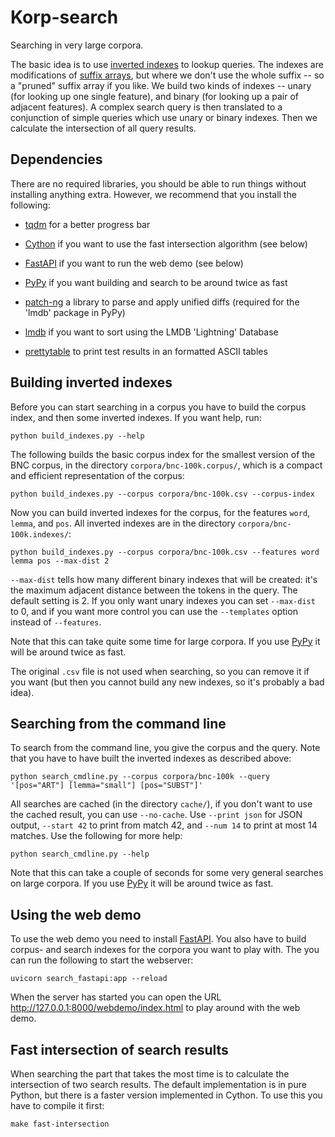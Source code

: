
# Korp-search

Searching in very large corpora.

The basic idea is to use [inverted indexes](https://en.wikipedia.org/wiki/Inverted_index) to lookup queries. The indexes are modifications of [suffix arrays](https://en.wikipedia.org/wiki/Suffix_array), but where we don't use the whole suffix -- so a "pruned" suffix array if you like. We build two kinds of indexes -- unary (for looking up one single feature), and binary (for looking up a pair of adjacent features). A complex search query is then translated to a conjunction of simple queries which use unary or binary indexes. Then we calculate the intersection of all query results.

## Dependencies

There are no required libraries, you should be able to run things without installing anything extra. However, we recommend that you install the following:

- [tqdm](https://pypi.org/project/tqdm/) for a better progress bar

- [Cython](https://pypi.org/project/cython/) if you want to use the fast intersection algorithm (see below)

- [FastAPI](https://pypi.org/project/fastapi/) if you want to run the web demo (see below)

- [PyPy](https://www.pypy.org/) if you want building and search to be around twice as fast

- [patch-ng](https://pypi.org/project/patch-ng/) a library to parse and apply unified diffs (required for the 'lmdb' package in PyPy)

- [lmdb](https://pypi.org/project/lmdb/) if you want to sort using the LMDB 'Lightning' Database

- [prettytable](https://pypi.org/project/prettytable/) to print test results in an formatted ASCII tables

## Building inverted indexes

Before you can start searching in a corpus you have to build the corpus index, and then some inverted indexes. If you want help, run:
```
python build_indexes.py --help
```

The following builds the basic corpus index for the smallest version of the BNC corpus, in the directory `corpora/bnc-100k.corpus/`, which is a compact and efficient representation of the corpus:
```
python build_indexes.py --corpus corpora/bnc-100k.csv --corpus-index
```

Now you can build inverted indexes for the corpus, for the features `word`, `lemma`, and `pos`. All inverted indexes are in the directory `corpora/bnc-100k.indexes/`:
```
python build_indexes.py --corpus corpora/bnc-100k.csv --features word lemma pos --max-dist 2
```

`--max-dist` tells how many different binary indexes that will be created: it's the maximum adjacent distance between the tokens in the query. The default setting is 2. If you only want unary indexes you can set `--max-dist` to 0, and if you want more control you can use the `--templates` option instead of `--features`.

Note that this can take quite some time for large corpora. If you use [PyPy](https://www.pypy.org/) it will be around twice as fast.

The original `.csv` file is not used when searching, so you can remove it if you want (but then you cannot build any new indexes, so it's probably a bad idea).

## Searching from the command line

To search from the command line, you give the corpus and the query. Note that you have to have built the inverted indexes as described above:
```
python search_cmdline.py --corpus corpora/bnc-100k --query '[pos="ART"] [lemma="small"] [pos="SUBST"]'
```

All searches are cached (in the directory `cache/`), if you don't want to use the cached result, you can use `--no-cache`. Use `--print json` for JSON output, `--start 42` to print from match 42, and `--num 14` to print at most 14 matches. Use the following for more help: 
```
python search_cmdline.py --help
```

Note that this can take a couple of seconds for some very general searches on large corpora. If you use [PyPy](https://www.pypy.org/) it will be around twice as fast.

## Using the web demo

To use the web demo you need to install [FastAPI](https://pypi.org/project/fastapi/). You also have to build corpus- and search indexes for the corpora you want to play with. The you can run the following to start the webserver:
```
uvicorn search_fastapi:app --reload
```

When the server has started you can open the URL <http://127.0.0.1:8000/webdemo/index.html> to play around with the web demo.

## Fast intersection of search results

When searching the part that takes the most time is to calculate the intersection of two search results. The default implementation is in pure Python, but there is a faster version implemented in Cython. To use this you have to compile it first:
```
make fast-intersection
```

